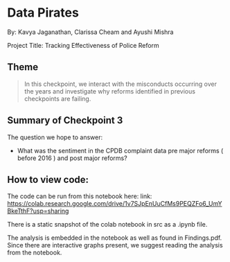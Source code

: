 # Data Pirates

By: Kavya Jaganathan, Clarissa Cheam and Ayushi Mishra

Project Title: Tracking Effectiveness of Police Reform

## Theme

> In this checkpoint, we interact with the misconducts occurring over the years and investigate why reforms identified in previous checkpoints are failing.

## Summary of Checkpoint 3 
The question we hope to answer:

- What was the sentiment in the CPDB complaint data pre major reforms ( before 2016 ) and post major reforms?

## How to view code:
The code can be run from this notebook here:
link: https://colab.research.google.com/drive/1v7SJpEnUuCfMs9PEQZFo6_UmYBkeTthF?usp=sharing

There is a static snapshot of the colab notebook in src as a .ipynb file.

The analysis is embedded in the notebook as well as found in Findings.pdf. Since there are interactive graphs present, we suggest reading the analysis from the notebook.

